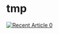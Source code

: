 # tmp

<a target="_blank" href="https://github-readme-medium-recent-article.vercel.app/medium/@saied.alimoradih/0"><img src="https://github-readme-medium-recent-article.vercel.app/medium/@saied.alimoradi/0" alt="Recent Article 0">
